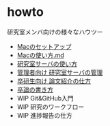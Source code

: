 # howto

研究室メンバ向けの様々なハウツー

- [Macのセットアップ](Macのセットアップ.md)
- [Macの使い方.md](Macの使い方.md)
- [研究室サーバの使い方](研究室サーバの使い方.md)
- [管理者向け 研究室サーバの管理](研究室サーバの管理.md)
- [卒研生向け 論文紹介の仕方](論文紹介の仕方.pdf)
- [卒論の書き方](卒論の書き方.pdf)
- WIP Git&GitHub入門
- WIP 研究のワークフロー
- WIP 進捗報告の仕方

